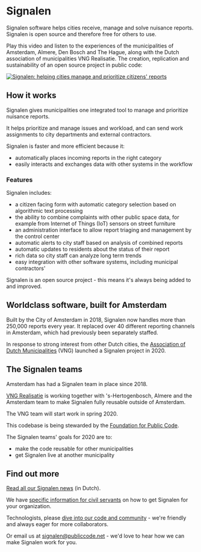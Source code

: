 # Signalen

Signalen software helps cities receive, manage and solve nuisance reports. Signalen is open source and therefore free for others to use.

Play this video and listen to the experiences of the municipalities of Amsterdam, Almere, Den Bosch and The Hague, along with the Dutch association of municipalities VNG Realisatie. The creation, replication and sustainability of an open source project in public code:

[![Signalen: helping cities manage and prioritize citizens' reports](https://i9.ytimg.com/vi/I2Z-mRFt3pg/mqdefault.jpg?time=1595527942800&sqp=CPik5_gF&rs=AOn4CLBQWrCRTfPFwoyz8za_E1-4-tAMFw)](https://youtu.be/I2Z-mRFt3pg)

## How it works

Signalen gives municipalities one integrated tool to manage and prioritize nuisance reports.

It helps prioritize and manage issues and workload, and can send work assignments to city departments and external contractors.

Signalen is faster and more efficient because it:

* automatically places incoming reports in the right category
* easily interacts and exchanges data with other systems in the workflow

### Features

Signalen includes:

* a citizen facing form with automatic category selection based on algorithmic text processing
* the ability to combine complaints with other public space data, for example from Internet of Things (IoT) sensors on street furniture
* an administration interface to allow report triaging and management by the control center
* automatic alerts to city staff based on analysis of combined reports
* automatic updates to residents about the status of their report
* rich data so city staff can analyze long term trends
* easy integration with other software systems, including municipal contractors'

Signalen is an open source project - this means it's always being added to and improved.

## Worldclass software, built for Amsterdam

Built by the City of Amsterdam in 2018, Signalen now handles more than 250,000 reports every year. It replaced over 40 different reporting channels in Amsterdam, which had previously been separately staffed.

In response to strong interest from other Dutch cities, the [Association of Dutch Municipalities](https://vng.nl/) (VNG) launched a Signalen project in 2020.

## The Signalen teams

Amsterdam has had a Signalen team in place since 2018.

[VNG Realisatie](https://www.vngrealisatie.nl/) is working together with 's-Hertogenbosch, Almere and the Amsterdam team to make Signalen fully reusable outside of Amsterdam.

The VNG team will start work in spring 2020.

This codebase is being stewarded by the [Foundation for Public Code](https://publiccode.net/).

The Signalen teams' goals for 2020 are to:

* make the code reusable for other municipalities
* get Signalen live at another municipality

## Find out more

[Read all our Signalen news](https://commonground.nl/groups/view/54477168/signalen) (in Dutch).

We have [specific information for civil servants](civil-servants.md) on how to get Signalen for your organization.

Technologists, please [dive into our code and community](developers.md) - we're friendly and always eager for more collaborators.

Or email us at <signalen@publiccode.net> - we'd love to hear how we can make Signalen work for you.
